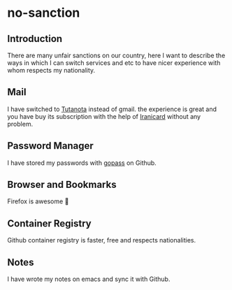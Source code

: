 # no-sanction

## Introduction

There are many unfair sanctions on our country, here I want to describe the ways in which I can switch services and etc to have nicer experience with whom respects my nationality.

## Mail
I have switched to [Tutanota](https://mail.tutanota.com/) instead of gmail. the experience is great and you have buy its subscription with the help of [Iranicard](https://www.iranicard.ir/) without any problem.

## Password Manager
I have stored my passwords with [gopass](https://github.com/gopasspw/gopass) on Github.

## Browser and Bookmarks
Firefox is awesome 💃

## Container Registry
Github container registry is faster, free and respects nationalities.

## Notes
I have wrote my notes on emacs and sync it with Github.
